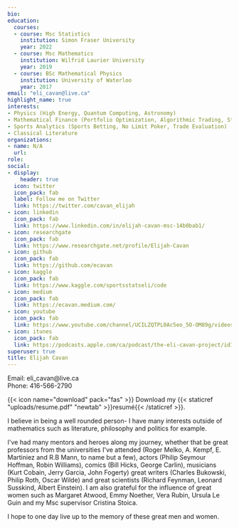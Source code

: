 ```yaml
---
bio: 
education:
  courses:
  - course: Msc Statistics
    institution: Simon Fraser University
    year: 2022
  - course: Msc Mathematics
    institution: Wilfrid Laurier University
    year: 2019
  - course: BSc Mathematical Physics
    institution: University of Waterloo
    year: 2017
email: "eli_cavan@live.ca"
highlight_name: true
interests:
- Physics (High Energy, Quantum Computing, Astronomy)
- Mathematical Finance (Portfolio Optimization, Algorithmic Trading, Stochastic Processes)
- Sports Analytics (Sports Betting, No Limit Poker, Trade Evaluation)
- Classical Literature 
organizations:
- name: N/A
  url: 
role: 
social:
- display:
    header: true
  icon: twitter
  icon_pack: fab
  label: Follow me on Twitter
  link: https://twitter.com/cavan_elijah
- icon: linkedin
  icon_pack: fab
  link: https://www.linkedin.com/in/elijah-cavan-msc-14b0bab1/
- icon: researchgate
  icon_pack: fab
  link: https://www.researchgate.net/profile/Elijah-Cavan
- icon: github
  icon_pack: fab
  link: https://github.com/ecavan
- icon: kaggle
  icon_pack: fab
  link: https://www.kaggle.com/sportsstatseli/code
- icon: medium
  icon_pack: fab
  link: https://ecavan.medium.com/
- icon: youtube
  icon_pack: fab
  link: https://www.youtube.com/channel/UCILZQTPL0Ac5eo_5O-OM89g/videos
- icon: itunes
  icon_pack: fab
  link: https://podcasts.apple.com/ca/podcast/the-eli-cavan-project/id1510865992
superuser: true
title: Elijah Cavan
---
```


Email: eli_cavan\@live.ca                                  
Phone: 416-566-2790


{{< icon name="download" pack="fas" >}} Download my {{< staticref "uploads/resume.pdf" "newtab" >}}resumé{{< /staticref >}}.

I believe in being a well rounded person- I have many interests outside of mathematics such as literature, philosophy and politics for example. 

I've had many mentors and heroes along my journey, whether that be great professors from the universities I've attended (Roger Melko, A. Kempf, E. Martiniez and R.B Mann, to name but a few), actors (Philip Seymour Hoffman, Robin Williams), comics (Bill Hicks, George Carlin), musicians (Kurt Cobain, Jerry Garcia, John Fogerty) great writers (Charles Bukowski, Philip Roth, Oscar Wilde) and great scientists (Richard Feynman, Leonard Susskind, Albert Einstein). I am also grateful for the influence of great women such as Margaret Atwood, Emmy Noether, Vera Rubin, Ursula Le Guin and my Msc supervisor Cristina Stoica.  

I hope to one day live up to the memory of these great men and women. 




